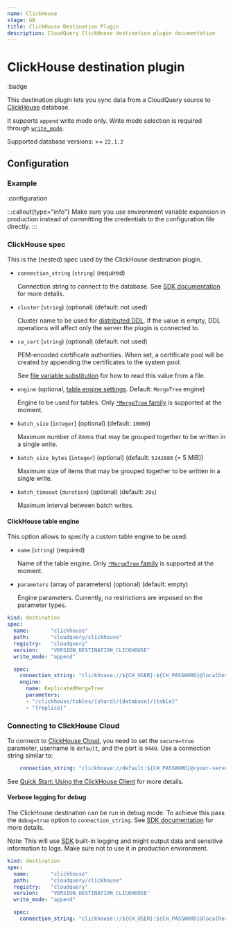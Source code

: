 ```yaml
---
name: ClickHouse
stage: GA
title: ClickHouse Destination Plugin
description: CloudQuery ClickHouse destination plugin documentation
---
```

# ClickHouse destination plugin

:badge

This destination plugin lets you sync data from a CloudQuery source to [ClickHouse](https://clickhouse.com/) database.

It supports `append` write mode only.
Write mode selection is required through [`write_mode`](/docs/reference/destination-spec#write_mode).

Supported database versions: >= `22.1.2`

## Configuration

### Example

:configuration

:::callout{type="info"}
Make sure you use environment variable expansion in production instead of committing the credentials to the configuration file directly.
:::

### ClickHouse spec

This is the (nested) spec used by the ClickHouse destination plugin.

- `connection_string` (`string`) (required)

  Connection string to connect to the database.
  See [SDK documentation](https://github.com/ClickHouse/clickhouse-go#dsn) for more details.

- `cluster` (`string`) (optional) (default: not used)

  Cluster name to be used for [distributed DDL](https://clickhouse.com/docs/en/sql-reference/distributed-ddl).
  If the value is empty, DDL operations will affect only the server the plugin is connected to.

- `ca_cert` (`string`) (optional) (default: not used)

  PEM-encoded certificate authorities.
  When set, a certificate pool will be created by appending the certificates to the system pool.

  See [file variable substitution](/docs/advanced-topics/environment-variable-substitution#file-variable-substitution-example)
  for how to read this value from a file.

- `engine` (optional, [table engine settings](#clickhouse-table-engine). Default: `MergeTree` engine)

  Engine to be used for tables.
  Only [`*MergeTree` family](https://clickhouse.com/docs/en/engines/table-engines/mergetree-family) is supported at the moment.

- `batch_size` (`integer`) (optional) (default: `10000`)

  Maximum number of items that may be grouped together to be written in a single write.

- `batch_size_bytes` (`integer`) (optional) (default: `5242880` (= 5 MiB))

  Maximum size of items that may be grouped together to be written in a single write.

- `batch_timeout` (`duration`) (optional) (default: `20s`)

  Maximum interval between batch writes.

#### ClickHouse table engine

This option allows to specify a custom table engine to be used.

- `name` (`string`) (required)

  Name of the table engine.
  Only [`*MergeTree` family](https://clickhouse.com/docs/en/engines/table-engines/mergetree-family) is supported at the moment.

- `parameters` (array of parameters) (optional) (default: empty)

  Engine parameters.
  Currently, no restrictions are imposed on the parameter types.

```yaml copy
kind: destination
spec:
  name:       "clickhouse"
  path:       "cloudquery/clickhouse"
  registry:   "cloudquery"
  version:    "VERSION_DESTINATION_CLICKHOUSE"
  write_mode: "append"

  spec:
    connection_string: "clickhouse://${CH_USER}:${CH_PASSWORD}@localhost:9000/${CH_DATABASE}"
    engine:
      name: ReplicatedMergeTree
      parameters:
      - "/clickhouse/tables/{shard}/{database}/{table}"
      - "{replica}"
```

### Connecting to ClickHouse Cloud

To connect to [ClickHouse Cloud](https://clickhouse.com/cloud), you need to set the `secure=true` parameter, username is `default`, and the port is `9440`. Use a connection string similar to:

```yaml copy
    connection_string: "clickhouse://default:${CH_PASSWORD}@<your-server-id>.<region>.<provider>.clickhouse.cloud:9440/${CH_DATABASE}?secure=true"
```

See [Quick Start: Using the ClickHouse Client](https://clickhouse.com/docs/en/cloud-quick-start#5-using-the-clickhouse-client) for more details.

#### Verbose logging for debug

The ClickHouse destination can be run in debug mode.
To achieve this pass the `debug=true` option to `connection_string`.
See [SDK documentation](https://github.com/ClickHouse/clickhouse-go#dsn) for more details.

Note: This will use [SDK](https://github.com/ClickHouse/clickhouse-go) built-in logging
and might output data and sensitive information to logs.
Make sure not to use it in production environment.

```yaml copy
kind: destination
spec:
  name:       "clickhouse"
  path:       "cloudquery/clickhouse"
  registry:   "cloudquery"
  version:    "VERSION_DESTINATION_CLICKHOUSE"
  write_mode: "append"

  spec:
    connection_string: "clickhouse://${CH_USER}:${CH_PASSWORD}@localhost:9000/${CH_DATABASE}?debug=true"
```
